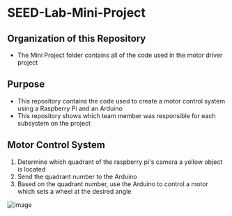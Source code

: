 # SEED-Lab-Mini-Project

## Organization of this Repository
- The Mini Project folder contains all of the code used in the motor driver project

## Purpose 
- This repository contains the code used to create a motor control system using a Raspberry Pi and an Arduino
- This repository shows which team member was responsible for each subsystem on the project

## Motor Control System 
1. Determine which quadrant of the raspberry pi's camera a yellow object is located
2. Send the quadrant number to the Arduino 
3. Based on the quadrant number, use the Arduino to control a motor which sets a wheel at the desired angle 

![image](https://user-images.githubusercontent.com/91498910/136310094-f344c946-0d2e-4274-953e-57506c6e6239.png)
